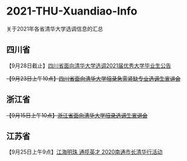 # 2021-THU-Xuandiao-Info
关于2021年各省清华大学选调信息的汇总

## 四川省
【9月28日截止】[四川省面向清华大学选调2021届优秀大学毕业生公告](http://career.cic.tsinghua.edu.cn/xsglxt/f/jyxt/anony/showZwxx?zpxxid=200775230)

~~【9月23日上午10点】[四川省面向清华大学招录急需紧缺专业选调生宣讲会](https://mp.weixin.qq.com/s?__biz=MzUyMjc4NjA4Nw==&mid=2247502989&idx=1&sn=bcc10544deb0fe2a81c26816f5ebbc4b&chksm=f9c408c5ceb381d3e95bcc5b1930bf6558b9ba451a939d0f96d35f34a30b232a2354af8db2c3&scene=126&sessionid=1600689389&key=63a44cb9590dbb5c7a408822c1f74a0780e3e57bb042a99a46686ec13e9f26e3845f8a7cb9dd3bdec7f516d42b1832de1c0cb23bb968b901be5e791287afb33c8054438399c9097c055b9e41e8033bd33f5a886f9b32adbdc2ea45677c9b9018de63d08e978d9daf2df0cff64b14e4bcc6e4e49d4df08c039ace2c6734a789f2&ascene=1&uin=MTg4NzI4ODg4MQ%3D%3D&devicetype=Windows+10+x64&version=62090538&lang=zh_CN&exportkey=AWETm%2FZN2hJv0NT%2BuAWlw9Q%3D&pass_ticket=5HzI1xWo%2Ffg18hs4BPJIo6sH%2FmAR5rXLg1YqQvhJajvL%2BLk4pwP1MR82AkU6LvgR&wx_header=0)~~

## 浙江省
~~【9月15日上午10点】[浙江省面向清华大学招录选调生宣讲会](http://career.cic.tsinghua.edu.cn/xsglxt/f/jyxt/anony/showZwxx?zpxxid=200736287)~~

## 江苏省
【9月25日上午9点】[江海明珠 通揽英才 2020南通市长清华行活动](http://career.cic.tsinghua.edu.cn/xsglxt/f/jyxt/anony/showZwxx?zpxxid=203158228)
